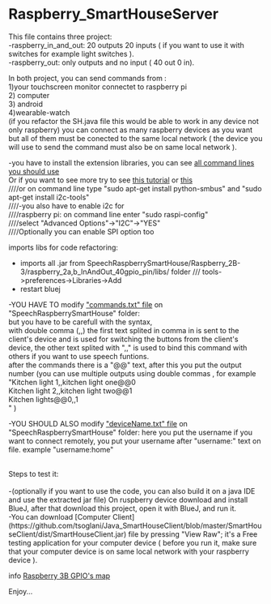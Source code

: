 # Raspberry_SmartHouseServer


This file contains three project:</br>
-raspberry_in_and_out: 20 outputs 20 inputs ( if you want to use it with switches for example light switches ).</br>
-raspberry_out: only outputs and no input ( 40 out 0 in).</br>



In both project, you can send commands from : </br>
1)your touchscreen monitor connectet to raspberry pi</br>
2) computer</br>
3) android</br>
4)wearable-watch</br>
(if you refactor the SH.java file this would be able to work in any device not only raspberry) you can connect as many raspberry devices as you want but all of them must be conected to the same local network ( the device you will use to send the command must also be on same local network ).</br>

-you have to install the extension libraries, you can see [all command lines you should use](https://github.com/tsoglani/SpeechRaspberrySmartHouse/blob/master/Command_Line.md)</br>
Or if you want to see more try to see [this tutorial](https://github.com/tsoglani/SpeechRaspberrySmartHouse/blob/master/Raspberry_2B-3/raspberry_2a_Extension_PCA9685/Installing%20Kernel%20Support%20) or [this](https://github.com/tsoglani/SpeechRaspberrySmartHouse/blob/master/Raspberry_2B-3/raspberry_2a_Extension_PCA9685/pca9685%20libraries%20installation)
</br>
////or on command line type "sudo apt-get install python-smbus" and "sudo apt-get install i2c-tools"  </br>
////-you also have to enable i2c for </br>
////raspberry pi: on command line enter "sudo raspi-config" </br>
////select "Advanced Options"->"I2C"->"YES"</br>
////Optionally you can enable SPI option too</br>


imports libs for code refactoring: </br>
- imports all .jar from SpeechRaspberrySmartHouse/Raspberry_2B-3/raspberry_2a,b_InAndOut_40gpio_pin/libs/
 folder /// tools->preferences->Libraries->Add</br>
- restart bluej</br>

-YOU HAVE TO modify ["commands.txt" file](https://github.com/tsoglani/SpeechRaspberrySmartHouse/blob/master/commands.txt) on "SpeechRaspberrySmartHouse" folder:</br>
but you have to be carefull with the syntax,</br>
with double comma (,,) the first text splited in comma in is sent to the client's device and is used for switching the buttons from the client's device, the other text splited with ",," is used to bind this command with others if you want to use speech funtions.</br>
after the commands there is a "@@" text, after this you put the output number (you can use multiple outputs using double commas , for example 
</br>
"Kitchen light 1,,kitchen light one@@0</br> 
Kitchen light 2,,kitchen light two@@1</br> 
Kitchen lights@@0,,1</br> 
"
) 

-YOU SHOULD ALSO modify ["deviceName.txt" file](https://github.com/tsoglani/SpeechRaspberrySmartHouse/blob/master/deviceName.txt) on "SpeechRaspberrySmartHouse" folder:
here you put the username if you want to connect remotely, you put your username after "username:" text on file.
example "username:home"</br>

</br>
Steps to test it:</br>
</br>
-(optionally if you want to use the code, you can also build it on a java IDE and use the extracted jar file) On ruspberry device download and install BlueJ, after that download this project, open it with BlueJ, and run it.</br>
-You can download [Computer Client](https://github.com/tsoglani/Java_SmartHouseClient/blob/master/SmartHouseClient/dist/SmartHouseClient.jar) file by pressing "View Raw"; it's a Free testing application for your computer device ( before you run it, make sure that your computer device is on same local network with your raspberry device ).</br>


info [Raspberry 3B GPIO's map ](https://github.com/tsoglani/SpeechRaspberrySmartHouse/blob/master/Raspberry_2B-3/20160925_212252.jpg)


Enjoy...
